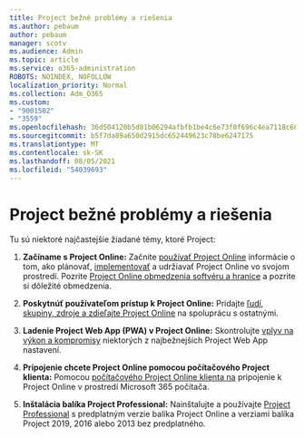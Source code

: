 ```yaml
---
title: Project bežné problémy a riešenia
ms.author: pebaum
author: pebaum
manager: scotv
ms.audience: Admin
ms.topic: article
ms.service: o365-administration
ROBOTS: NOINDEX, NOFOLLOW
localization_priority: Normal
ms.collection: Adm_O365
ms.custom:
- "9001502"
- "3559"
ms.openlocfilehash: 36d504120b5d81b06294afbfb1be4c6e73f0f696c4ea7118c6867e56ccb46b70
ms.sourcegitcommit: b5f7da89a650d2915dc652449623c78be6247175
ms.translationtype: MT
ms.contentlocale: sk-SK
ms.lasthandoff: 08/05/2021
ms.locfileid: "54039693"
---
```

# <a name="project-common-issues-and-resolutions"></a>Project bežné problémy a riešenia

Tu sú niektoré najčastejšie žiadané témy, ktoré Project:

1. **Začíname s Project Online:** Začnite [používať Project Online](https://docs.microsoft.com/ProjectOnline/get-started-with-project-online) informácie o tom, ako plánovať, [implementovať](https://docs.microsoft.com/projectonline/project-online) a udržiavať Project Online vo svojom prostredí.   Pozrite [Project Online obmedzenia softvéru a hranice](https://docs.microsoft.com/ProjectOnline/project-online-software-boundaries-and-limits) a pozrite si dôležité obmedzenia.

2. **Poskytnúť používateľom prístup k Project Online:** Pridajte [ľudí, skupiny, zdroje a zdieľajte Project Online](https://docs.microsoft.com/projectonline/step-2-add-people-to-project-online) na spoluprácu s ostatnými. 

3. **Ladenie Project Web App (PWA) v Project Online:** Skontrolujte [vplyv na výkon a kompromisy](https://docs.microsoft.com/projectonline/tune-project-online-performance) niektorých z najbežnejších Project Web App nastavení.

4. **Pripojenie chcete Project Online pomocou počítačového Project klienta:** Pomocou [počítačového Project Online klienta na](https://docs.microsoft.com/projectonline/connect-to-project-online-with-the-project-online-desktop-client) pripojenie k Project Online v prostredí Microsoft 365 počítača. 

5. **Inštalácia balíka Project Professional:** Nainštalujte a používajte [Project Professional](https://support.office.com/article/install-project-7059249b-d9fe-4d61-ab96-5c5bf435f281) s predplatným verzie balíka Project Online a verziami balíka Project 2019, 2016 alebo 2013 bez predplatného.
